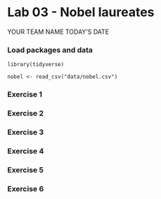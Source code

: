 Lab 03 - Nobel laureates
================
YOUR TEAM NAME
TODAY’S DATE

### Load packages and data

    library(tidyverse) 

    nobel <- read_csv("data/nobel.csv")

### Exercise 1

### Exercise 2

### Exercise 3

### Exercise 4

### Exercise 5

### Exercise 6
